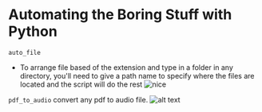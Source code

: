 # Automating the Boring Stuff with Python

```auto_file```
- To arrange file based of the extension and type in a folder in any directory, you'll need to give a path name to specify where the files are located and the script will do the rest ![nice](image.png)

```pdf_to_audio```
convert any pdf to audio file.
![alt text](image-1.png)